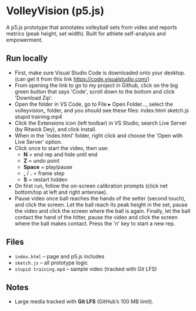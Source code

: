 # VolleyVision (p5.js)

A p5.js prototype that annotates volleyball sets from video and reports metrics
(peak height, set width). Built for athlete self-analysis and empowerment.

## Run locally
- First, make sure Visual Studio Code is downloaded onto your desktop. (can get it from this link https://code.visualstudio.com/)
- From opening the link to go to my project in Github, click on the big green button that says 'Code', scroll down to the bottom and click 'Download Zip'.
- Open the folder in VS Code, go to File ▸ Open Folder…, select the volleyvision_ folder, and you should see these files:
index.html
sketch.js
stupid training.mp4
- Click the Extensions icon (left toolbar) in VS Studio, search Live Server (by Ritwick Dey), and click Install.
- When in the 'index.html' folder, right click and choose the 'Open with Live Server' option. 
- Click once to start the video, then use:
  - **N** = end rep and hide until end
  - **Z** = undo point
  - **Space** = play/pause
  - **,** / **.** = frame step
  - **S** = restart hidden
- On first run, follow the on-screen calibration prompts (click net bottom/top at left and right antennae).
- Pause video once ball reaches the hands of the setter (second touch), and click the screen. Let the ball reach its peak height in the set, pause the video and click the screen where the ball is again. Finally, let the ball contact the hand of the hitter, pause the video and click the screen where the ball makes contact. Press the 'n' key to start a new rep. 

## Files
- `index.html` – page and p5.js includes
- `sketch.js` – all prototype logic
- `stupid training.mp4` – sample video (tracked with Git LFS)

## Notes
- Large media tracked with **Git LFS** (GitHub’s 100 MB limit).
